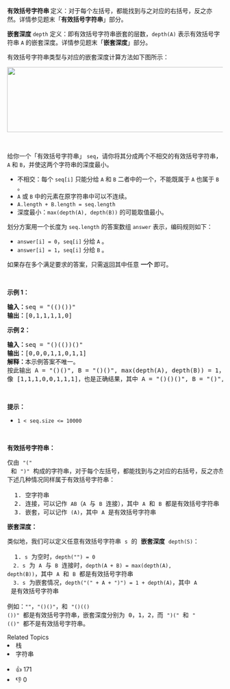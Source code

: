 <p><strong>有效括号字符串 </strong>定义：对于每个左括号，都能找到与之对应的右括号，反之亦然。详情参见题末「<strong>有效括号字符串</strong>」部分。</p>

<p><strong>嵌套深度</strong> <code>depth</code> 定义：即有效括号字符串嵌套的层数，<code>depth(A)</code> 表示有效括号字符串 <code>A</code> 的嵌套深度。详情参见题末「<strong>嵌套深度</strong>」部分。</p>

<p>有效括号字符串类型与对应的嵌套深度计算方法如下图所示：</p>

<p><img alt="" src="https://assets.leetcode-cn.com/aliyun-lc-upload/uploads/2020/04/01/1111.png" style="height: 152px; width: 600px;" /></p>

<p>&nbsp;</p>

<p>给你一个「有效括号字符串」 <code>seq</code>，请你将其分成两个不相交的有效括号字符串，<code>A</code> 和&nbsp;<code>B</code>，并使这两个字符串的深度最小。</p>

<ul> 
 <li>不相交：每个 <code>seq[i]</code> 只能分给 <code>A</code> 和 <code>B</code> 二者中的一个，不能既属于 <code>A</code> 也属于 <code>B</code> 。</li> 
 <li><code>A</code> 或 <code>B</code> 中的元素在原字符串中可以不连续。</li> 
 <li><code>A.length + B.length = seq.length</code></li> 
 <li>深度最小：<code>max(depth(A), depth(B))</code>&nbsp;的可能取值最小。&nbsp;</li> 
</ul>

<p>划分方案用一个长度为 <code>seq.length</code> 的答案数组 <code>answer</code> 表示，编码规则如下：</p>

<ul> 
 <li><code>answer[i] = 0</code>，<code>seq[i]</code> 分给 <code>A</code> 。</li> 
 <li><code>answer[i] = 1</code>，<code>seq[i]</code> 分给 <code>B</code> 。</li> 
</ul>

<p>如果存在多个满足要求的答案，只需返回其中任意 <strong>一个 </strong>即可。</p>

<p>&nbsp;</p>

<p><strong>示例 1：</strong></p>

<pre><strong>输入：</strong>seq = "(()())"
<strong>输出：</strong>[0,1,1,1,1,0]
</pre>

<p><strong>示例 2：</strong></p>

<pre><strong>输入：</strong>seq = "()(())()"
<strong>输出：</strong>[0,0,0,1,1,0,1,1]
<strong>解释：</strong>本示例答案不唯一。
按此输出 A = "()()", B = "()()", max(depth(A), depth(B)) = 1，它们的深度最小。
像 [1,1,1,0,0,1,1,1]，也是正确结果，其中 A = "()()()", B = "()", max(depth(A), depth(B)) = 1 。 
</pre>

<p>&nbsp;</p>

<p><strong>提示：</strong></p>

<ul> 
 <li><code>1 &lt;&nbsp;seq.size &lt;= 10000</code></li> 
</ul>

<p>&nbsp;</p>

<p><strong>有效括号字符串：</strong></p>

<pre>仅由&nbsp;<span><code>"("</code></span> 和&nbsp;<span><code>")"</code></span>&nbsp;构成的字符串，对于每个左括号，都能找到与之对应的右括号，反之亦然。
下述几种情况同样属于有效括号字符串：

  1. 空字符串
  2. 连接，可以记作&nbsp;<span><code>AB</code></span>（<span><code>A</code></span> 与 <span><code>B</code></span> 连接），其中&nbsp;<span><code>A</code></span>&nbsp;和&nbsp;<span><code>B</code></span>&nbsp;都是有效括号字符串
  3. 嵌套，可以记作&nbsp;<span><code>(A)</code></span>，其中&nbsp;<span><code>A</code></span>&nbsp;是有效括号字符串
</pre>

<p><strong>嵌套深度：</strong></p>

<pre>类似地，我们可以定义任意有效括号字符串 <span><code>s</code></span> 的 <strong>嵌套深度</strong>&nbsp;<span><code>depth(S)</code></span>：

  1.<span><code> s</code></span> 为空时，<span><code>depth("") = 0</code></span>
<span><code>  2. s</code></span> 为 <span><code>A</code></span> 与 <span><code>B</code></span> 连接时，<span><code>depth(A + B) = max(depth(A), depth(B))</code></span>，其中&nbsp;<span><code>A</code></span> 和&nbsp;<span><code>B</code></span>&nbsp;都是有效括号字符串
<span><code>  3. s</code></span> 为嵌套情况，<span><code>depth("(" + A + ")") = 1 + depth(A)</code></span>，其中 <span><code>A</code></span> 是有效括号字符串

例如：<span><code>""</code></span>，<span><code>"()()"</code></span>，和&nbsp;<span><code>"()(()())"</code></span>&nbsp;都是有效括号字符串，嵌套深度分别为 0，1，2，而&nbsp;<span><code>")("</code></span> 和&nbsp;<span><code>"(()"</code></span>&nbsp;都不是有效括号字符串。
</pre>

<div><div>Related Topics</div><div><li>栈</li><li>字符串</li></div></div><br><div><li>👍 171</li><li>👎 0</li></div>